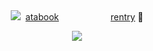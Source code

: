 
<div align="center">  <img src="https://pixels.crd.co/assets/images/gallery42/4310026b.gif?v=99d3974e" ‎ ‎‎‎‎ ‎‎‎ ‎‎ ‎‎   
  
  ‎  ‎‎‎ ‎[atabook](https://gojo.atabook.org/)  ‎   ‎ ‎‎‎ ‎‎ ‎‎  ‎ ‎‎‎ ‎‎ ‎‎     ‎ ‎‎‎‎ ‎‎‎ ‎‎ ‎‎   ‎ ‎‎‎ ‎‎  ‎‎ ‎‎   ‎ ‎‎‎ ‎‎ ‎‎   ‎ ‎‎‎ ‎‎ ‎‎ ‎ ‎‎‎ ‎‎ ‎‎ [rentry](https://rentry.co/yaoban)    🐶
 </div> 

<p align="center"> <img src="https://www.simpleimageresizer.com/_uploads/photos/f5ef9406/image_2025-01-15_021144830-removebg-preview_optimized.png" > </p> 
<p align="center">

